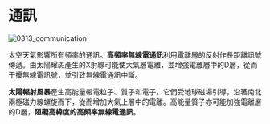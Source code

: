# 通訊

![0313_communication](./static/0313_communication.png)

太空天氣影響所有頻率的通訊。**高頻率無線電通訊**利用電離層的反射作長距離訊號傳遞。由太陽耀斑產生的X射線可能使大氣層電離，並增強電離層中的D層，從而干擾無線電訊號，並引致無線電通訊中斷。

**太陽輻射風暴**產生高能量帶電粒子、質子和電子。它們受地球磁場引導，沿著南北兩極磁力線螺旋而下，從而增加大氣上層中的電離。高能量質子亦可能加強電離層的D層，**阻礙高緯度的高頻率無線電通訊**。
